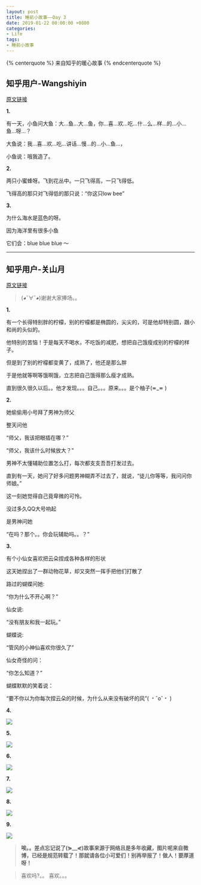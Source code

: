 ```yaml
---
layout: post
title: 睡前小故事——Day 3
date: 2019-01-22 00:00:00 +0800
categories:
- Life
tags: 
- 睡前小故事 
---
```


{% centerquote %} 来自知乎的暖心故事 {% endcenterquote %}

<!-- more -->

## 知乎用户-Wangshiyin

[原文链接](https://www.zhihu.com/question/59017055/answer/210115111)

**1.**

有一天，小鱼问大鱼：大…鱼…大…鱼，你…喜…欢…吃…什…么…样…的…小…鱼…呀…？

大鱼说：我…喜…欢…吃…讲话…慢…的…小…鱼…，

小鱼说：哦我造了。

**2.**

两只小蜜蜂呀。飞到花丛中。一只飞得高，一只飞得低。

飞得高的那只对飞得低的那只说：“你这只low bee”

**3.**

为什么海水是蓝色的呀。

因为海洋里有很多小鱼

它们会：blue blue blue ～

-------------------------------------------------------------------

## 知乎用户-关山月

[原文链接](https://www.zhihu.com/question/59017055/answer/219229734)

> (◕ˇ∀ˇ◕)谢谢大家捧场。。

**1.**

有一个长得特别胖的柠檬，别的柠檬都是椭圆的，尖尖的，可是他却特别圆，跟小和尚的头似的。

他特别的苦恼！于是每天不喝水，不吃饭的减肥，想把自己饿瘦成别的柠檬的样子。

但是到了别的柠檬都变黄了，成熟了，他还是那么胖

于是他就等啊等饿啊饿，立志把自己饿得那么瘦才成熟。

直到很久很久以后。。他才发现。。。自己。。。原来。。。是个柚子(≖_≖ )

**2.**

她偷偷用小号拜了男神为师父

整天问他

“师父，我该把眼插在哪？”

“师父，我该什么时候放大？”

男神不太懂辅助位置怎么打，每次都支支吾吾打发过去。

直到有一天，她问了好多问题男神糊弄不过去了，就说，“徒儿你等等，我问问你师娘。”

这一刻她觉得自己竟卑微的可怜。

没过多久QQ大号响起

是男神问她

“在吗？那个。。你会玩辅助吗。。？”

**3.**

有个小仙女喜欢把云朵捏成各种各样的形状

这天她捏出了一群动物花草，却又突然一挥手把他们打散了

路过的蝴蝶问她:

 “你为什么不开心啊？” 
 
仙女说:
 
 “没有朋友和我一起玩。” 
 
蝴蝶说:
 
 “管风的小神仙喜欢你很久了” 
 
仙女奇怪的问：
 
 “你怎么知道？”
 
蝴蝶默默的笑着说： 
  
  “要不你以为你每次捏云朵的时候，为什么从来没有破坏的风”( ﹡ˆoˆ﹡ )

**4.**

![](https://pic3.zhimg.com/80/v2-68c90cd4b904479a87ba7471946cfaae_hd.jpg)

**5.**

![](https://pic3.zhimg.com/80/v2-786e79e002767dff3c4cdf94db8d9dbe_hd.jpg)

**6.**

![](https://pic3.zhimg.com/80/v2-057dc3d307cc5a7a300b9f583bc08eee_hd.jpg)

**7.**

![](https://pic4.zhimg.com/80/v2-5ffd4bd027a13884d8fb0ab9290544a7_hd.jpg)

**8.**

![](https://pic4.zhimg.com/80/v2-4afde27c560ece5b92561678899d46f7_hd.jpg)

**9.**

![](https://pic1.zhimg.com/80/v2-4a9fd53f83efb8f5d375b3688a1f915c_hd.jpg)

> **唉。。差点忘记说了(⋟﹏⋞)故事来源于网络且是多年收藏，图片呢来自微博，已经是规范转载了！那就请各位小可爱们！别再举报了！做人！要厚道呀！**

>喜欢吗?。。
>喜欢。。。